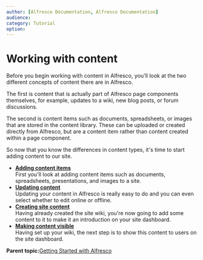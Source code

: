 ```yaml
---
author: [Alfresco Documentation, Alfresco Documentation]
audience: 
category: Tutorial
option: 
---
```


# Working with content

Before you begin working with content in Alfresco, you'll look at the two different concepts of content there are in Alfresco.

The first is content that is actually part of Alfresco page components themselves, for example, updates to a wiki, new blog posts, or forum discussions.

The second is content items such as documents, spreadsheets, or images that are stored in the content library. These can be uploaded or created directly from Alfresco, but are a content item rather than content created within a page component.

So now that you know the differences in content types, it's time to start adding content to our site.

-   **[Adding content items](../tasks/gs-content-add.md)**  
First you'll look at adding content items such as documents, spreadsheets, presentations, and images to a site.
-   **[Updating content](../tasks/gs-content-update.md)**  
Updating your content in Alfresco is really easy to do and you can even select whether to edit online or offline.
-   **[Creating site content](../tasks/gs-intro-create.md)**  
Having already created the site wiki, you're now going to add some content to it to make it an introduction on your site dashboard.
-   **[Making content visible](../tasks/gs-intro-add.md)**  
Having set up your wiki, the next step is to show this content to users on the site dashboard.

**Parent topic:**[Getting Started with Alfresco](../concepts/gs-intro.md)

